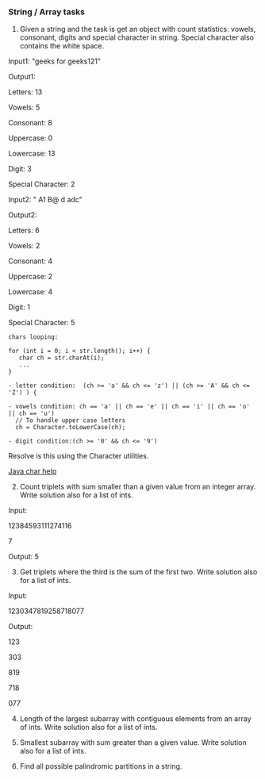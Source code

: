 ### String / Array tasks


1. Given a string and the task is get an object with count statistics:
 vowels, consonant, digits and special character in string.
 Special character also contains the white space.

Input1: "geeks for geeks121"

Output1:

Letters: 13

Vowels: 5

Consonant: 8

Uppercase: 0

Lowercase: 13

Digit: 3

Special Character: 2


Input2: " A1 B@ d  adc"

Output2:

Letters: 6

Vowels: 2

Consonant: 4

Uppercase: 2

Lowercase: 4

Digit: 1

Special Character: 5

```
chars looping:

for (int i = 0; i < str.length(); i++) {
   char ch = str.charAt(i);
   ...
}

- letter condition:  (ch >= 'a' && ch <= 'z') || (ch >= 'A' && ch <= 'Z') ) {

- vowels condition: ch == 'a' || ch == 'e' || ch == 'i' || ch == 'o' || ch == 'u')
  // To handle upper case letters
  ch = Character.toLowerCase(ch);

- digit condition:(ch >= '0' && ch <= '9')
```

Resolve is this using the Character utilities.

[Java char help](https://www.tutorialspoint.com/java/java_characters.htm)




2. Count triplets with sum smaller than a given value from an integer array. Write solution also for a list of ints.

Input:

12384593111274116

7

Output: 5


3. Get triplets where the third is the sum of the first two. Write solution also for a list of ints.

Input:

1230347819258718077

Output:

123

303

819

718

077


4. Length of the largest subarray with contiguous elements from an array of ints. Write solution also for a list of ints.


5. Smallest subarray with sum greater than a given value. Write solution also for a list of ints.


6. Find all possible palindromic partitions in a string.
